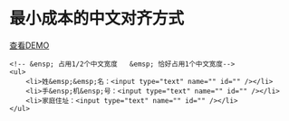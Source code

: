 # 最小成本的中文对齐方式  #

[查看DEMO](http://zhongshan1993.github.io/myDemo/singlePage/minimamAlign.html)
```
<!-- &ensp; 占用1/2个中文宽度   &emsp; 恰好占用1个中文宽度-->
<ul>
    <li>姓&emsp;&emsp;名：<input type="text" name="" id="" /></li>
    <li>手&ensp;机&ensp;号：<input type="text" name="" id="" /></li>
    <li>家庭住址：<input type="text" name="" id="" /></li>
</ul>
```